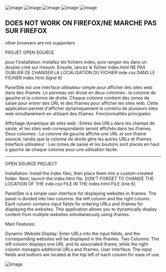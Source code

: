 ![image](https://img.shields.io/badge/radio-%20websdr-blue) ![image](https://img.shields.io/badge/web-%20panel-blue) ![image](https://img.shields.io/badge/html-%2040.7%25-green) ![image](https://img.shields.io/badge/css-%2059.3%25-orange)
![image](https://img.shields.io/badge/not%20compatible-%20firefox-red)

DOES NOT WORK ON FIREFOX/NE MARCHE PAS SUR FIREFOX
-----------------------------
other browsers are not supporters


PROJET OPEN SOURCE

pour l'installation:
Installez les fichiers index, puis rangez-les dans un dossier créé sur mesure. Ensuite, lancez le fichier index.html
NE PAS OUBLIER DE CHANGER LA LOCALISATION DU FICHIER inde.css DANS LE FICHIER index.html (ligne 6)

PanelSite est une interface utilisateur simple pour afficher des sites web dans des iframes. 
Le panneau est divisé en deux colonnes : la colonne de gauche et la colonne de droite. 
Chaque colonne contient des zones de saisie pour entrer des URL et des iframes pour afficher les sites web. 
Cette application permet d'afficher dynamiquement le contenu de plusieurs sites web simultanément en utilisant des iframes.
Fonctionnalités principales

Affichage dynamique de sites web : Entrez des URLs dans les champs de saisie, et les sites web correspondants seront affichés dans les iframes.
Deux colonnes : La colonne de gauche affiche une URL et son iframe associé, tandis que la colonne de droite gère les autres URLs et iframes.
Interface utilisateur : Les zones de saisie et les boutons sont placés en haut à gauche de chaque colonne pour une utilisation facile.

--------------------------------------------------------------------------------------------------------------------------------------------------
OPEN SOURCE PROJECT

Installation:
Install the index files, then place them into a custom-created folder. Next, launch the index.html file.
DON'T FORGET TO CHANGE THE LOCATION OF THE inde.css FILE IN THE index.html FILE (line 6).

PanelSite is a simple user interface for displaying websites in iframes. The panel is divided into two columns: the left column and the right column. Each column contains input fields for entering URLs and iframes for displaying the websites. This application allows you to dynamically display content from multiple websites simultaneously using iframes.

Main Features:

Dynamic Website Display: Enter URLs into the input fields, and the corresponding websites will be displayed in the iframes.
Two Columns: The left column displays one URL and its associated iframe, while the right column manages additional URLs and iframes.
User Interface: The input fields and buttons are located at the top left of each column for ease of use.



![image](https://github.com/user-attachments/assets/984b46cc-0c5d-4abd-ac3a-a6d6590353c9)

